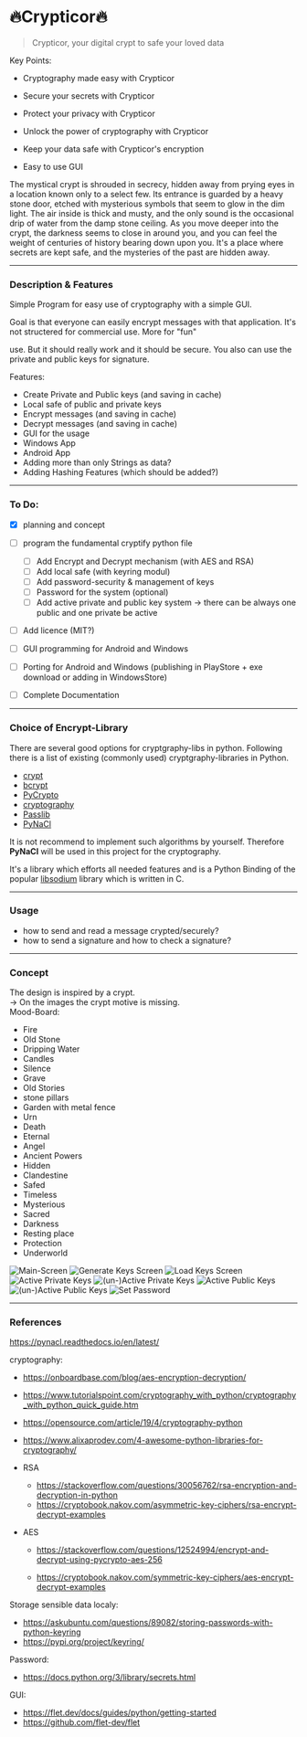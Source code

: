 # 🔥Crypticor🔥
> Crypticor, your digital crypt to safe your loved data



Key Points:

- Cryptography made easy with Crypticor

- Secure your secrets with Crypticor

- Protect your privacy with Crypticor

- Unlock the power of cryptography with Crypticor

- Keep your data safe with Crypticor's encryption

- Easy to use GUI

  

The mystical crypt is shrouded in secrecy, hidden away from prying eyes in a location known only to a select few. Its entrance is guarded by a heavy stone door, etched with mysterious symbols that seem to glow in the dim light. The air inside is thick and musty, and the only sound is the occasional drip of water from the damp stone ceiling. As you move deeper into the crypt, the darkness seems to close in around you, and you can feel the weight of centuries of history bearing down upon you. It's a place where secrets are kept safe, and the mysteries of the past are hidden away.



---
### Description & Features

Simple Program for easy use of cryptography with a simple GUI.

Goal is that everyone can easily encrypt messages with that application. It's not structered for commercial use. More for "fun"

 use. But it should really work and it should be secure. You also can use the private and public keys for signature.



Features: 
- Create Private and Public keys (and saving in cache)
- Local safe of public and private keys
- Encrypt messages (and saving in cache)
- Decrypt messages (and saving in cache)
- GUI for the usage
- Windows App
- Android App
- Adding more than only Strings as data? 
- Adding Hashing Features (which should be added?)



---

### To Do:

- [x] planning and concept
- [ ] program the fundamental cryptify python file
  - [ ] Add Encrypt and Decrypt mechanism (with AES and RSA)
  - [ ] Add local safe (with keyring modul)
  - [ ] Add password-security & management of keys 
  - [ ] Password for the system (optional)
  - [ ] Add active private and public key system -> there can be always one public and one private be active
- [ ] Add licence (MIT?)
- [ ] GUI programming for Android and Windows
- [ ] Porting for Android and Windows (publishing in PlayStore + exe download or adding in WindowsStore)
- [ ] Complete Documentation



---

### Choice of Encrypt-Library

There are several good options for cryptgraphy-libs in python. Following there is a list of existing (commonly used) cryptgraphy-libraries in Python. 

- [crypt](https://docs.python.org/3/library/crypt.html)
- [bcrypt](https://pypi.org/project/bcrypt/)
- [PyCrypto](https://pypi.org/project/pycrypto/)
- [cryptography](https://pypi.org/project/cryptography/)
- [Passlib](https://pypi.org/project/passlib/)
- [PyNaCl](https://pypi.org/project/PyNaCl/)



It is not recommend to implement such algorithms by yourself. Therefore **PyNaCl** will be used in this project for the cryptography.

It's a library which efforts all needed features and is a Python Binding of the popular [libsodium](https://github.com/jedisct1/libsodium) library which is written in C. 



---

### Usage

- how to send and read a message crypted/securely?
- how to send a signature and how to check a signature?


---
### Concept

The design is inspired by a crypt. <br>
-> On the images the crypt motive is missing.<br>
Mood-Board:
- Fire
- Old Stone
- Dripping Water
- Candles
- Silence
- Grave
- Old Stories
- stone pillars
- Garden with metal fence
- Urn
- Death
- Eternal
- Angel
- Ancient Powers
- Hidden
- Clandestine
- Safed
- Timeless
- Mysterious
- Sacred
- Darkness
- Resting place
- Protection
- Underworld

<div style="align:center;">
<img src="./concept/GUI-Concept-01-Start.png" alt="Main-Screen"></img>
<img src="./concept/GUI-Concept-02-Generate Keys.png" alt="Generate Keys Screen"></img>
<img src="./concept/GUI-Concept-03-Load Keys.png" alt="Load Keys Screen"></img>
<img src="./concept/GUI-Concept-04-Activation-pop-Up.png" alt="Active Private Keys"></img>
<img src="./concept/GUI-Concept-04-Activation-pop-Up - Unactive.png" alt="(un-)Active Private Keys"></img>
<img src="./concept/GUI-Concept-05-Activation-pop-Up-Public.png" alt="Active Public Keys"></img>
<img src="./concept/GUI-Concept-05-Activation-pop-Up-Public-Unactive.png" alt="(un-)Active Public Keys"></img>
<img src="./concept/GUI-Concept-06-set-password.png" alt="Set Password"></img>
</div>

---

### References



https://pynacl.readthedocs.io/en/latest/



cryptography:

- https://onboardbase.com/blog/aes-encryption-decryption/

- https://www.tutorialspoint.com/cryptography_with_python/cryptography_with_python_quick_guide.htm

- https://opensource.com/article/19/4/cryptography-python 

- https://www.alixaprodev.com/4-awesome-python-libraries-for-cryptography/

- RSA

  - https://stackoverflow.com/questions/30056762/rsa-encryption-and-decryption-in-python
  - https://cryptobook.nakov.com/asymmetric-key-ciphers/rsa-encrypt-decrypt-examples

- AES

  - https://stackoverflow.com/questions/12524994/encrypt-and-decrypt-using-pycrypto-aes-256

  - https://cryptobook.nakov.com/symmetric-key-ciphers/aes-encrypt-decrypt-examples

    

Storage sensible data localy:

- https://askubuntu.com/questions/89082/storing-passwords-with-python-keyring
- https://pypi.org/project/keyring/



Password:

- https://docs.python.org/3/library/secrets.html



GUI:

- https://flet.dev/docs/guides/python/getting-started
- https://github.com/flet-dev/flet

